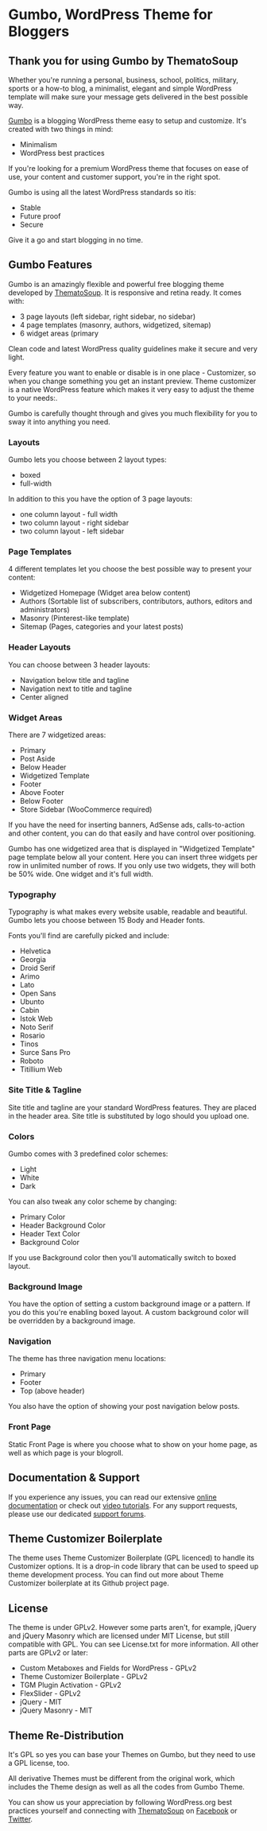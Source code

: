 Gumbo, WordPress Theme for Bloggers
===================================

Thank you for using Gumbo by ThematoSoup
----------------------------------------

Whether you're running a personal, business, school, politics, military, sports or a how-to blog, a minimalist, elegant and simple WordPress template will make sure your message gets delivered in the best possible way.

[Gumbo](http://gumbotheme.com) is a blogging WordPress theme easy to setup and customize. It's created with two things in mind:
* Minimalism
* WordPress best practices

If you're looking for a premium WordPress theme that focuses on ease of use, your content and customer support, you're in the right spot.

Gumbo is using all the latest WordPress standards so itís:
* Stable
* Future proof
* Secure

Give it a go and start blogging in no time.

Gumbo Features
----------------

Gumbo is an amazingly flexible and powerful free blogging theme developed by [ThematoSoup](http://thematosoup.com). It is responsive and retina ready. It comes with:
* 3 page layouts (left sidebar, right sidebar, no sidebar)
* 4 page templates (masonry, authors, widgetized, sitemap)
* 6 widget areas (primary

 Clean code and latest WordPress quality guidelines make it secure and very light.

Every feature you want to enable or disable is in one place - Customizer, so when you change something you get an instant preview. Theme customizer is a native WordPress feature which makes it very easy to adjust the theme to your needs:.

Gumbo is carefully thought through and gives you much flexibility for you to sway it into anything you need.


### Layouts

Gumbo lets you choose between 2 layout types:
* boxed
* full-width

In addition to this you have the option of 3 page layouts:
* one column layout - full width
* two column layout - right sidebar
* two column layout - left sidebar

### Page Templates

4 different templates let you choose the best possible way to present your content:

* Widgetized Homepage (Widget area below content)
* Authors (Sortable list of subscribers, contributors, authors, editors and administrators)
* Masonry (Pinterest-like template)
* Sitemap (Pages, categories and your latest posts)

### Header Layouts

You can choose between 3 header layouts:
* Navigation below title and tagline
* Navigation next to title and tagline
* Center aligned

### Widget Areas

There are 7 widgetized areas:
* Primary
* Post Aside
* Below Header
* Widgetized Template
* Footer
* Above Footer
* Below Footer
* Store Sidebar (WooCommerce required)

If you have the need for inserting banners, AdSense ads, calls-to-action and other content, you can do that easily and have control over positioning.

Gumbo has one widgetized area that is displayed in "Widgetized Template" page template below all your content. Here you can insert three widgets per row in unlimited number of rows. If you only use two widgets, they will both be 50% wide. One widget and it's full width. 

### Typography

Typography is what makes every website usable, readable and beautiful. Gumbo lets you choose between 15 Body and Header fonts.

Fonts you'll find are carefully picked and include:
* Helvetica
* Georgia
* Droid Serif
* Arimo
* Lato
* Open Sans
* Ubunto
* Cabin
* Istok Web
* Noto Serif
* Rosario
* Tinos
* Surce Sans Pro
* Roboto
* Titillium Web

### Site Title & Tagline

Site title and tagline are your standard WordPress features. They are placed in the header area. Site title is substituted by logo should you upload one.


### Colors

Gumbo comes with 3 predefined color schemes:
* Light
* White
* Dark

You can also tweak any color scheme by changing:
* Primary Color
* Header Background Color
* Header Text Color
* Background Color

If you use Background color then you'll automatically switch to boxed layout.

### Background Image

You have the option of setting a custom background image or a pattern. If you do this you're enabling boxed layout. A custom background color will be overridden by a background image.


### Navigation

The theme has three navigation menu locations:
* Primary
* Footer
* Top (above header)

You also have the option of showing your post navigation below posts.

### Front Page

Static Front Page is where you choose what to show on your home page, as well as which page is your blogroll.


Documentation & Support
-----------------------

If you experience any issues, you can read our extensive [online documentation](http://docs.thematosoup.com) or check out [video tutorials](https://www.youtube.com/playlist?list=PLpuFMIjzqmYtZyxTtFYg8Yf2YEej7pCp3). For any support requests, please use our dedicated [support forums](http://support.thematosoup.com).


Theme Customizer Boilerplate
----------------------------
The theme uses Theme Customizer Boilerplate (GPL licenced) to handle its Customizer options. It is a drop-in code library that can be used to speed up theme development process. You can find out more about Theme Customizer boilerplate at its Github project page.


License
-------

The theme is under GPLv2. However some parts aren't, for example, jQuery and jQuery Masonry which are licensed under MIT License, but still compatible with GPL. You can see License.txt for more information. All other parts are GPLv2 or later:

* Custom Metaboxes and Fields for WordPress - GPLv2
* Theme Customizer Boilerplate - GPLv2
* TGM Plugin Activation - GPLv2
* FlexSlider - GPLv2
* jQuery - MIT
* jQuery Masonry - MIT


Theme Re-Distribution
---------------------

It's GPL so yes you can base your Themes on Gumbo, but they need to use a GPL license, too.

All derivative Themes must be different from the original work, which includes the Theme design as well as all the codes from Gumbo Theme.

You can show us your appreciation by following WordPress.org best practices yourself and connecting with [ThematoSoup](http://thematosoup.com) on [Facebook](https://www.facebook.com/thematosoup) or [Twitter](https://twitter.com/thematosoup).